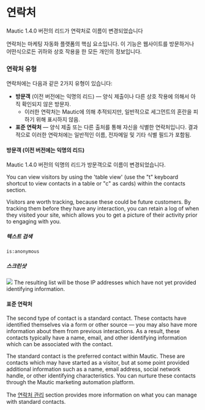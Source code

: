 # 연락처

Mautic 1.4.0 버전의 리드가 연락처로 이름이 변경되었습니다

연락처는 마케팅 자동화 플랫폼의 핵심 요소입니다. 이 기능은 웹사이트를 방문하거나 어떤식으로든 귀하와 상호 작용을 한 모든 개인의 정보입니다.

### 연락처 유형

연락처에는 다음과 같은 2가지 유형이 있습니다:
* **방문객** (이전 버전에는 익명의 리드) — 양식 제출이나 다른 상호 작용에 의해서 아직 확인되지 않은 방문자.
  * 이러한 연락처는 Mautic에 의해 추적되지만, 일반적으로 세그먼트의 혼란을 피하기 위해 표시하지 않음.
* **표준 연락처** — 양식 제출 또는 다른 출처를 통해 자신을 식별한 연락처입니다. 결과적으로 이러한 연락처에는 일반적인 이름, 전자메일 및 기타 식별 필드가 포함됨.

#### 방문객 (이전 버전에는 익명의 리드)

Mautic 1.4.0 버전의 익명의 리드가 방문객으로 이름이 변경되었습니다.

You can view visitors by using the 'table view' (use the "t" keyboard shortcut to view contacts in a table or "c" as cards) within the contacts section.

Visitors are worth tracking, because these could be future customers. By tracking them before they have any interaction, you can retain a log of when they visited your site, which allows you to get a picture of their activity prior to engaging with you.

##### 텍스트 검색

```
is:anonymous
```
##### 스크린샷

![](/contacts/media/contacts-anonymous.jpg)
The resulting list will be those IP addresses which have not yet provided identifying information.

#### 표준 연락처

The second type of contact is a standard contact. These contacts have identified themselves via a form or other source — you may also have more information about them from previous interactions. As a result, these contacts typically have a name, email, and other identifying information which can be associated with the contact.

The standard contact is the preferred contact within Mautic. These are contacts which may have started as a visitor, but at some point provided additional information such as a name, email address, social network handle, or other identifying characteristics. You can nurture these contacts through the Mautic marketing automation platform.

The [연락처 관리](https://www.mautic.org/docs/en/contacts/managing_contacts.html) section provides more information on what you can manage with standard contacts.
